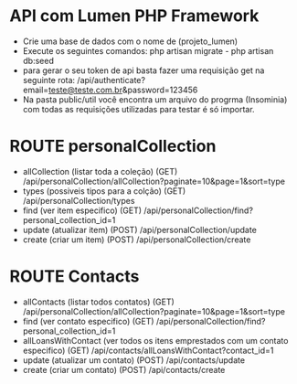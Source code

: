 # API com Lumen PHP Framework
- Crie uma base de dados com o nome de (projeto_lumen)
- Execute os seguintes comandos: php artisan migrate - php artisan db:seed
- para gerar o seu token de api basta fazer uma requisição get na seguinte rota: /api/authenticate?email=teste@teste.com.br&password=123456
- Na pasta public/util você encontra um arquivo do progrma (Insominia) com todas as requisições utilizadas para testar é só importar.
  
# ROUTE personalCollection
- allCollection (listar toda a coleção) (GET) /api/personalCollection/allCollection?paginate=10&page=1&sort=type
- types  (possiveis tipos para a colção) (GET)  /api/personalCollection/types 
- find  (ver item especifico) (GET)  /api/personalCollection/find?personal_collection_id=1 
- update (atualizar item) (POST) /api/personalCollection/update
- create (criar um item) (POST) /api/personalCollection/create

# ROUTE Contacts
- allContacts (listar todos contatos) (GET) /api/personalCollection/allCollection?paginate=10&page=1&sort=type
- find  (ver contato especifico) (GET)  /api/personalCollection/find?personal_collection_id=1 
- allLoansWithContact (ver todos os itens emprestados com um contato especifico) (GET) /api/contacts/allLoansWithContact?contact_id=1
- update (atualizar um contato) (POST) /api/contacts/update
- create (criar um contato) (POST) /api/contacts/create